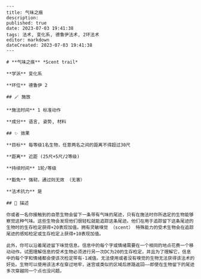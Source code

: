 
    ---
    title: 气味之痕
    description: 
    published: true
    date: 2023-07-03 19:41:38
    tags: 法术, 变化系, 德鲁伊法术, 2环法术
    editor: markdown
    dateCreated: 2023-07-03 19:41:38
    ---

    # **气味之痕** *Scent trail*

    **学派** 变化系 

    **环位** 德鲁伊 2

    ## 🪄 施放

    **施法时间** 1 标准动作

    **成分** 语言, 姿势, 材料

    ## ✨ 效果 

    **目标** 每等级1名生物，任意两名之间的距离不得超过30尺 

    **距离** 近距 (25尺+5尺/2等级)  

    **持续时间** 1轮/等级 

    **豁免** 强韧，通过则无效 （无害）

    **法术抗力** 是

    ## 📖 描述

    你或者一名你接触到的自愿生物会留下一条带有气味的尾迹，只有在施法时你所选定的生物能够察觉这种气味。这些生物会发现他们很轻松就能追踪这条尾迹。他们在用于追踪留下这条尾迹的生物时的生存检定获得+20表现加值。拥有灵敏嗅觉 （scent） 特殊能力的受术生物会在追踪尾迹的感知检定或生存检定上获得+10表现加值。

    此外，你可以沿着尾迹留下味觉信息。信息中的每个字或情绪需要在一个相同的地点花费一个移动动作。试图理解信息的受术生物必须进行另一次DC为20的生存检定，并且为了理解它，信息中的每个字和情绪都会使该次检定带有-1减值。无法使用或者没有嗅觉的生物无法获得该法术的好处。生物可以使用该法术在穿过地牢，迷宫或类似的区域后原路返回——即使在生物留下的尾迹多次穿越同一个点也没问题。
    